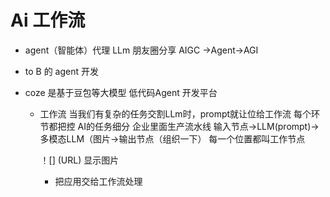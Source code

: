 # Ai  工作流
  - agent（智能体）代理  LLm
    朋友圈分享
    AIGC ->Agent->AGI 
 - to B 的 agent 开发

 - coze 是基于豆包等大模型  低代码Agent 开发平台
     - 工作流
        当我们有复杂的任务交割LLm时，prompt就让位给工作流
        每个环节都把控
        AI的任务细分  企业里面生产流水线
        输入节点->LLM(prompt)->多模态LLM（图片->输出节点（组织一下）
        每一个位置都叫工作节点

        ！[] (URL)   显示图片

        - 把应用交给工作流处理